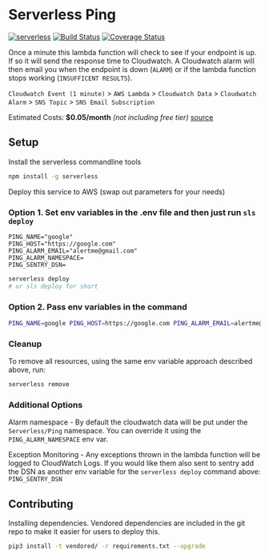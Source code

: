 # Serverless Ping

[![serverless](http://public.serverless.com/badges/v3.svg)](http://www.serverless.com)
[![Build Status](https://travis-ci.org/nickromano/serverless-ping.svg?branch=master)](https://travis-ci.org/nickromano/serverless-ping)
[![Coverage Status](https://coveralls.io/repos/github/nickromano/serverless-ping/badge.svg?branch=master&v2)](https://coveralls.io/github/nickromano/serverless-ping?branch=master)

Once a minute this lambda function will check to see if your endpoint is up. If so it will send the response time to Cloudwatch. A Cloudwatch alarm will then email you when the endpoint is down (`ALARM`) or if the lambda function stops working (`INSUFFICENT RESULTS`).

`Cloudwatch Event (1 minute)` > `AWS Lambda` > `Cloudwatch Data` > `Cloudwatch Alarm` > `SNS Topic` > `SNS Email Subscription`

Estimated Costs: **$0.05/month** _(not including free tier)_ [source](https://s3.amazonaws.com/lambda-tools/pricing-calculator.html)

## Setup

Install the serverless commandline tools

```bash
npm install -g serverless
```

Deploy this service to AWS (swap out parameters for your needs)

### Option 1. Set env variables in the .env file and then just run `sls deploy`

```env
PING_NAME="google"
PING_HOST="https://google.com"
PING_ALARM_EMAIL="alertme@gmail.com"
PING_ALARM_NAMESPACE=
PING_SENTRY_DSN=
```

```bash
serverless deploy
# or sls deploy for short
```

### Option 2. Pass env variables in the command

```bash
PING_NAME=google PING_HOST=https://google.com PING_ALARM_EMAIL=alertme@gmail.com serverless deploy
```

### Cleanup

To remove all resources, using the same env variable approach described above, run:

```bash
serverless remove
```

### Additional Options

Alarm namespace - By default the cloudwatch data will be put under the `Serverless/Ping` namespace. You can override it using the `PING_ALARM_NAMESPACE` env var.

Exception Monitoring - Any exceptions thrown in the lambda function will be logged to CloudWatch Logs. If you would like them also sent to sentry add the DSN as another env variable for the `serverless deploy` command above: `PING_SENTRY_DSN`

## Contributing

Installing dependencies. Vendored dependencies are included in the git repo to make it easier for users to deploy this.

```bash
pip3 install -t vendored/ -r requirements.txt --upgrade
```
